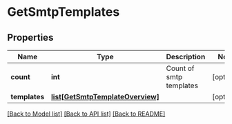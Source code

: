 # GetSmtpTemplates

## Properties
Name | Type | Description | Notes
------------ | ------------- | ------------- | -------------
**count** | **int** | Count of smtp templates | [optional] 
**templates** | [**list[GetSmtpTemplateOverview]**](GetSmtpTemplateOverview.md) |  | [optional] 

[[Back to Model list]](../README.md#documentation-for-models) [[Back to API list]](../README.md#documentation-for-api-endpoints) [[Back to README]](../README.md)


